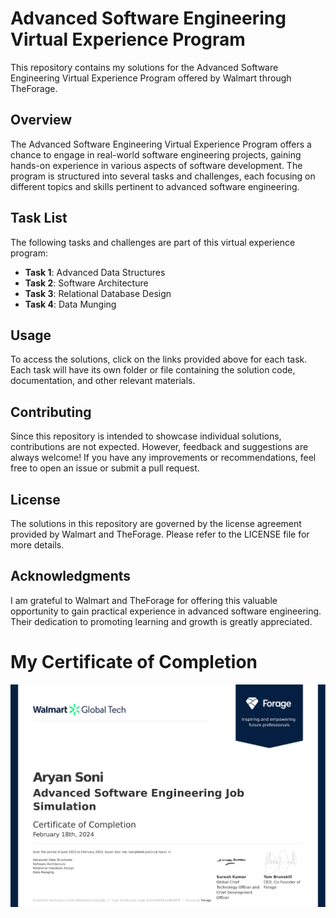 # Advanced Software Engineering Virtual Experience Program
This repository contains my solutions for the Advanced Software Engineering Virtual Experience Program offered by Walmart through TheForage. <br> 
<h2>Overview</h2>
<p>The Advanced Software Engineering Virtual Experience Program offers a chance to engage in real-world software engineering projects, gaining hands-on experience in various aspects of software development. The program is structured into several tasks and challenges, each focusing on different topics and skills pertinent to advanced software engineering.</p>    
<h2>Task List</h2>
<p>The following tasks and challenges are part of this virtual experience program:</p>
<ul>
      <li><strong>Task 1</strong>: Advanced Data Structures</li>
      <li><strong>Task 2</strong>: Software Architecture</li>
      <li><strong>Task 3</strong>: Relational Database Design</li>
      <li><strong>Task 4</strong>: Data Munging</li>
</ul>   
<h2>Usage</h2>
<p>To access the solutions, click on the links provided above for each task. Each task will have its own folder or file containing the solution code, documentation, and other relevant materials.</p>
<h2>Contributing</h2>
<p>Since this repository is intended to showcase individual solutions, contributions are not expected. However, feedback and suggestions are always welcome! If you have any improvements or recommendations, feel free to open an issue or submit a pull request.</p>
<h2>License</h2>
<p>The solutions in this repository are governed by the license agreement provided by Walmart and TheForage. Please refer to the LICENSE file for more details.</p>    
<h2>Acknowledgments</h2>
<p>I am grateful to Walmart and TheForage for offering this valuable opportunity to gain practical experience in advanced software engineering. Their dedication to promoting learning and growth is greatly appreciated.</p>
<h1> My Certificate of Completion </h1>
<img src="https://github.com/aryansoni13/Waltmart-USA-Forage-Job-simulation/blob/a4c3607880039289a6bea7dbb86b0096b87f58e9/Walmart%20USA.pdf" alt="certificate of completion"/>

